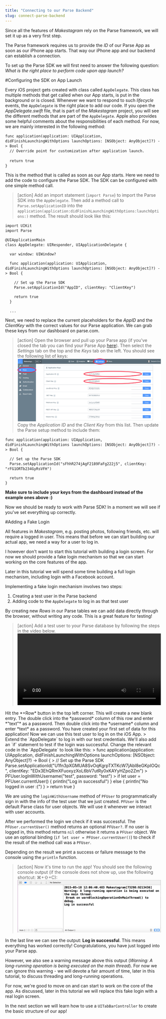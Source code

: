```yaml
---
title: "Connecting to our Parse Backend"
slug: connect-parse-backend
---
```


Since all the features of *Makestagram* rely on the Parse framework, we will set it up as a very first step.

The Parse framework requires us to provide the *ID* of our Parse App as soon as our iPhone app starts. That way our iPhone app and our backend can establish a connection.

To set up the Parse SDK we will first need to answer the following question: *What is the right place to perform code upon app launch?*

#Configuring the SDK on App Launch

Every iOS project gets created with class called `AppDelegate`. This class has multiple methods that get called when our App starts, is put in the background or is closed. Whenever we want to respond to such *lifecycle* events, the `AppDelegate` is the right place to add our code. If you open the *AppDelegate.swift* file, that is part of the *Makestagram* project, you will see the different methods that are part of the `AppDelegate`. Apple also provides some helpful comments about the responsibilities of each method. For now, we are mainly interested in the following method:

    func application(application: UIApplication, didFinishLaunchingWithOptions launchOptions: [NSObject: AnyObject]?) -> Bool {
      // Override point for customization after application launch.

      return true
    }

This is the method that is called as soon as our App starts. Here we need to add the code to configure the Parse SDK. The SDK can be configured with one simple method call.

> [action]
Add an import statement (`import Parse`) to import the Parse SDK into the `AppDelegate`. Then add a method call to `Parse.setApplicationID` into the `application(application:didFinishLaunchingWithOptions:launchOptions:)` method. The result should look like this:
>
    import UIKit
    import Parse
>
    @UIApplicationMain
    class AppDelegate: UIResponder, UIApplicationDelegate {
>
      var window: UIWindow?
>
      func application(application: UIApplication, didFinishLaunchingWithOptions launchOptions: [NSObject: AnyObject]?) -> Bool {
>
        // Set up the Parse SDK
        Parse.setApplicationId("AppID", clientKey: "ClientKey")
>
        return true
      }
>
      ...

Next, we need to replace the current placeholders for the *AppID* and the *ClientKey* with the correct values for our Parse application. We can grab these keys from our dashboard on parse.com.

> [action]
Open the browser and pull up your Parse app (if you've closed the tab you can find your Parse App [here](https://www.parse.com/apps/)). Then select the *Settings* tab on the top and the *Keys* tab on the left. You should see the following list of keys:
![image](keys.png)
Copy the *Application ID* and the *Client Key* from this list. Then update the Parse setup method to include them:
>
    func application(application: UIApplication, didFinishLaunchingWithOptions launchOptions: [NSObject: AnyObject]?) -> Bool {
>
      // Set up the Parse SDK
      Parse.setApplicationId("sFhhR274jAgF2189FaFg222j5", clientKey: "rFG1ORTb234GyRsVFH")
>
      return true
    }

**Make sure to include your keys from the dashboard instead of the example ones above :)**

Now we should be ready to work with Parse SDK! In a moment we will see if you've set everything up correctly.

#Adding a Fake Login

All features in *Makestagram*, e.g. posting photos, following friends, etc. will require a logged in user. This means that before we can start building our actual app, we need a way for a user to log in.

I however don't want to start this tutorial with building a login screen. For now we should provide a fake login mechanism so that we can start working on the core features of the app.

Later in this tutorial we will spend some time building a full login mechanism, including login with a Facebook account.

Implementing a fake login mechanism involves two steps:

1. Creating a test user in the Parse backend
2. Adding code to the `AppDelegate` to log in as that test user

By creating new *Rows* in our Parse tables we can add data directly through the browser, without writing any code. This is a great feature for testing!
> [action]
Add a test user to your Parse database by following the steps in the video below. <video width="100%" controls>
  <source src="https://s3.amazonaws.com/mgwu-misc/SA2015/testuser.mp4" type="video/mp4">
   Hit the *+Row* button in the top left corner. This will create a new blank entry. The double click into the *password* column of this row and enter *"text"* as a password. Then double click into the *username* column and enter *text* as a password.
</video>
You have created your first set of data for this application! Now we can use this test user to log in on the iOS App.
>
Extend the `AppDelegate` to log in with our test credentials. We'll also add an `if` statement to test if the login was successful. Change the relevant code in the `AppDelegate` to look like this:
>
    func application(application: UIApplication, didFinishLaunchingWithOptions launchOptions: [NSObject: AnyObject]?) -> Bool {
>
      // Set up the Parse SDK
      Parse.setApplicationId("U1fn3pXGMUA8SvOqKgrpTXTKcW7jAbl8eGKpIOQc", clientKey: "EDx3EhQRmXFuoxyzXoL6bV7utRy0xKAYyHZpo2Zm")
>
      PFUser.logInWithUsername("test", password: "test")
>
      if let user = PFUser.currentUser() {
        println("Log in successful")
      } else {
        println("No logged in user :(")
      }
>
      return true
    }

We are using the `loginWithUsername` method of `PFUser` to programmatically sign in with the info of the test user that we just created. `PFUser` is the default Parse class for user objects. We will use it whenever we interact with user accounts.

After we performed the login we check if it was successful. The `PFUser.currentUser()` method returns an optional `PFUser?`. If no user is logged in, this method returns `nil` otherwise it returns a `PFUser` object. We use an optional binding (`if let user = PFUser.currentUser()`) to check if the result of the method call was a `PFUser`.

Depending on the result we print a success or failure message to the console using the `println` function.

> [action]
Now it's time to run the app! You should see the following console output (if the console does not show up, use the following shortcut: ⌘+⇧+C):
![image](console_output.png)

In the last line we can see the output: **Log in successful**. This means everything has worked correctly! Congratulations, you have just logged into your Parse app.

However, we also see a warning message above this output (*Warning: A long-running operation is being executed on the main thread*). For now we can ignore this warning - we will devote a fair amount of time, later in this tutorial, to discuss threading and long-running operations.

For now, we're good to move on and can start to work on the core of the app. As discussed, later in this tutorial we will replace this fake login with a real login screen.

In the next section we will learn how to use a `UITabBarController` to create the basic structure of our app!
